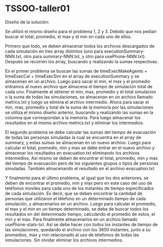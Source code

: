 # TSSOO-taller01

Diseño de la solución: 

Se utilizó el mismo diseño para el problema 1, 2 y 3. Debido que nos pedian buscar el total, promedio, el max y el min en cada uno de ellos. 

Primero que todo, se deben almacenar todos los archivos descargados de cada simulación en tres array distintos (uno para executionSummary-NNN.txt, otro para summary-NNN.txt, y otro para usePhone-NNN.txt). Después se recorren los array, buscando y realizando la sumas respectivas. 

En el primer problema se buscan las sumas de timeExecMakeAgents + timeExecCal + timeExecSim en el array de executionSummary y se almacenan en un archivo. Luego para sacar el min, el max y el promedio entramos al nuevo archivo que almacena el tiempo de simulación total de cada uno. Finalmente al obtener el min, max, promedio y el total simulacion o la suma de todas las simulaciones, se almacenan en un archivo llamado metrics.txt y luego se elimina el archivo intermedio. 
Ahora para sacar el min, max, promedio y total de la suma de la memoria por las simulaciones se utiliza el mismo diseño anterior, buscando y realizando las sumas en la columna que correspondan a la memoria. Para luego almacenar los resultados en el mismo archivo metrics.txt y eliminar los intermedios. 

El segundo problema se debe calcular las sumas del tiempo de evacuación de todas las personas simuladas la cual se encuentra en el array de summary, y estas sumas se almacenan en un nuevo archivo. Luego para calcular el total, promedio, min y max se debe entrar en el nuevo archivo y almacenar los resultados en evacuation.txt eliminando los archivos intermedios. Así mismo se deben de encontrar el total, promedio, min y max del tiempo de evacuación pero de los siguientes grupos o tipos de personas simuladas. También almacenando el resultado en el archivo evacuation.txt 

Y finalmente para el último problema, al igual que los dos anteriores, se deben de encontrar el promedio, min y max pero en este caso del uso de teléfonos moviles para cada uno de los instantes de tiempo especificados de cada simulación. Es decir, que se deben encontrar la cantidad de personas que utilizaron el télefono en un determinado tiempo de cada simulación, y almacenarlos en un archivo. Luego para calcular el promedio, el max y el min en un tiempo determinado, se debe de buscar todos los resultados en del determinado tiempo, calculando el promedio de estos, el min y el max. Para finalmente almacenarlos en un archivo llamado usePhone-stats-txt. Así se debe hacer con todos los instantes de tiempo de las simulaciones, quedando el archivo con los 3600 instantes, junto a su promedios, max y min relacionado al uso de télefonos de todas las simulaciones. Sin olvidar eliminar los archivos intermedios. 

